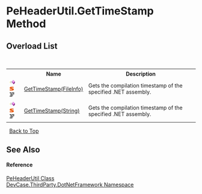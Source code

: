 # PeHeaderUtil.GetTimeStamp Method 
 


## Overload List
&nbsp;<table><tr><th></th><th>Name</th><th>Description</th></tr><tr><td>![Public method](media/pubmethod.gif "Public method")![Static member](media/static.gif "Static member")![Code example](media/CodeExample.png "Code example")</td><td><a href="M_DevCase_ThirdParty_DotNetFramework_PeHeaderUtil_GetTimeStamp">GetTimeStamp(FileInfo)</a></td><td>
Gets the compilation timestamp of the specified .NET assembly.</td></tr><tr><td>![Public method](media/pubmethod.gif "Public method")![Static member](media/static.gif "Static member")![Code example](media/CodeExample.png "Code example")</td><td><a href="M_DevCase_ThirdParty_DotNetFramework_PeHeaderUtil_GetTimeStamp_1">GetTimeStamp(String)</a></td><td>
Gets the compilation timestamp of the specified .NET assembly.</td></tr></table>&nbsp;
<a href="#peheaderutil.gettimestamp-method">Back to Top</a>

## See Also


#### Reference
<a href="T_DevCase_ThirdParty_DotNetFramework_PeHeaderUtil">PeHeaderUtil Class</a><br /><a href="N_DevCase_ThirdParty_DotNetFramework">DevCase.ThirdParty.DotNetFramework Namespace</a><br />